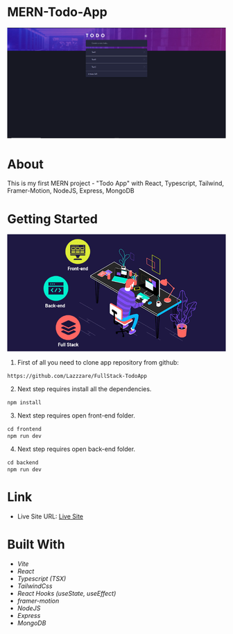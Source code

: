 # MERN-Todo-App

  <img src="./src/assets/bg.PNG">

# About

This is my first MERN project - "Todo App" with React, Typescript, Tailwind, Framer-Motion, NodeJS, Express, MongoDB

# Getting Started

![.gif](./src/assets/gif.gif)

1. First of all you need to clone app repository from github:

```
https://github.com/Lazzzare/FullStack-TodoApp
```

2. Next step requires install all the dependencies.

```
npm install
```

3. Next step requires open front-end folder.

```
cd frontend
npm run dev
```

4. Next step requires open back-end folder.

```
cd backend
npm run dev
```

# Link

- Live Site URL: [Live Site](https://full-stack-todo-app-silk.vercel.app/)

# Built With

- _Vite_
- _React_
- _Typescript (TSX)_
- _TailwindCss_
- _React Hooks (useState, useEffect)_
- _framer-motion_
- _NodeJS_
- _Express_
- _MongoDB_

